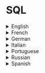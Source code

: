 # SQL

<details>
  <summary>English</summary>
  
  ### Materials
- [Learn SQL Online](https://www.learnsqlonline.org/)
- [W3Schools](https://www.w3schools.com/sql/)
- [SQL Course](http://www.sqlcourse.com/intro.html)
- [Khan Academy](https://www.khanacademy.org/computing/computer-programming/sql)
- [Codecademy](https://www.codecademy.com/learn/learn-sql)
- [SQL for Data Science](https://www.datacamp.com/courses/intro-to-sql-for-data-science)
- [Tutorialspoint](https://www.tutorialspoint.com/sql/)
- [Kaggle](https://www.kaggle.com/learn/sql)
- [Mode Analytics](https://community.modeanalytics.com/sql/tutorial/introduction-to-sql/)
- [Guru99](https://www.guru99.com/sql.html)
- [SQLite](https://www.sqlite.org/index.html)
- [MySQL](https://www.mysql.com/)
- [Geeks for Geeks](https://www.geeksforgeeks.org/sql-tutorial/)
- [SQL Tutorial](http://www.sql.org/sql-database/sql-tutorial/)
- [SQL Reference Commands](https://docs.snowflake.net/manuals/sql-reference-commands.html)
- [SQL Resources](https://www.whoishostingthis.com/resources/sql/)
- [Solo Learn SQL](https://www.sololearn.com/Course/SQL/)
- [SQL Join Types](https://www.sql-join.com/sql-join-types/)
- [SQL Cheat Sheet](http://www.cheat-sheets.org/sites/sql.su/)
- [SQL Cheat Sheet Kdnuggets](https://www.kdnuggets.com/2018/07/sql-cheat-sheet.html)
- [Javatpoint](https://www.javatpoint.com/sql-tutorial)
- [SQL and Databases](https://awesome-tech.readthedocs.io/databases/)
- [SQL Zoo](https://sqlzoo.net/)
- [Reddit](https://www.reddit.com/r/SQL/)
- [Awesome MySQL](https://shlomi-noach.github.io/awesome-mysql/)
- [SQL-Tutorial](http://www.sql-tutorial.net/)
- [Sqltutorial](https://www.sqltutorial.org/)
- [Quackit](https://www.quackit.com/sql/tutorial/)
- [SQLBolt](https://sqlbolt.com/)
- [SQLTeaching](https://www.sqlteaching.com/)
- [Beginner SQL](http://beginner-sql-tutorial.com/sql.htm)
- [Learn SQL Query Language](https://www.1keydata.com/sql/sql.html)
- [MySQL Tutorial](http://www.mysqltutorial.org/)
- [Baycon Group](http://www.baycongroup.com/tocsql.htm)
- [Tizag](http://www.tizag.com/sqlTutorial/)
- [W3resource](https://www.w3resource.com/sql/tutorials.php)
- [Tech on the Net](https://www.techonthenet.com/sql/index.php)
- [Chartio](https://chartio.com/learn/sql/)
- [Tutorial Republic](https://www.tutorialrepublic.com/sql-tutorial/sql-get-started.php)
- [Intellipaat](https://intellipaat.com/tutorial/sql-tutorial/)
- [Edx](https://www.edx.org/learn/sql)
- [Learn X in Y Minutes](https://learnxinyminutes.com/docs/sql/)
- [Learn to Code With](https://learntocodewith.me/posts/sql-guide/)
- [SQL in 20 Minutes](https://tutorialzine.com/2016/01/learn-sql-in-20-minutes)
- [Introduction to SQL](http://infolab.stanford.edu/~ullman/fcdb/aut07/slides/sql1.pdf)
- [Intro to SQL](https://www.stat.berkeley.edu/~spector/sql.pdf)
- [SQL Queries](http://users.cms.caltech.edu/~donnie/cs121/CS121Lec05.pdf)
- [SQL Language Reference](https://docs.oracle.com/en/database/oracle/oracle-database/12.2/sqlrf/sql-language-reference.pdf)
- [MySQL Tutorial](https://downloads.mysql.com/docs/mysql-tutorial-excerpt-5.5-en.pdf)
- [Practical SQL Guide](https://www.researchgate.net/publication/319852714_Practical_SQL_Guide_for_Relational_Databases)
- [Basic SQL Statements](https://www.baskent.edu.tr/~tkaracay/etudio/ders/dbase/sql/pdfSQL/BasicSqlStatements.pdf)
- [SQL in 21 days](https://tunce.files.wordpress.com/2009/12/ebook-pdf-teach-yourself-sql-in-21-days.pdf)
- [SQL for Dummies](http://file.allitebooks.com/20151213/SQL%20For%20Dummies,%208th%20Edition.pdf)
- [SQL Full Course](https://www.youtube.com/watch?v=HXV3zeQKqGY)
- [SQL Crash Course](https://www.youtube.com/watch?v=nWeW3sCmD2k)
- [MySQL Tutorial Video](https://www.youtube.com/watch?v=yPu6qV5byu4)
- [CS50 Lecture 8 - SQL](https://www.youtube.com/watch?v=LxDetsPQAPQ)
- [What is Database and SQL](https://www.youtube.com/watch?v=FR4QIeZaPeM)
- [SQL in 1 Hour](https://www.youtube.com/watch?v=9Pzj7Aj25lw)
- [SQL Tutorial 2019](https://www.youtube.com/watch?v=XqIk2PwP0To&t)
- [How to Design and Create Tables in MySQL](https://www.youtube.com/watch?v=4oMJIyVOWL4)
- [MySQL Tutorial for Beginners](https://www.youtube.com/watch?v=7S_tz1z_5bA)
- [How To Install MySQL on Ubuntu](https://www.digitalocean.com/community/tutorials/how-to-install-mysql-on-ubuntu-18-04)
</details>

<details>
  <summary>French</summary>
  
  ### Materials
- [SQL.sh](https://sql.sh/)
- [Developpez SQL](https://sql.developpez.com/)
- [OpenClassRooms](https://openclassrooms.com/fr/courses/993975-apprenez-a-programmer-en-vb-net/992711-introduction-au-langage-sql)
- [Langage SQL](http://deptinfo.unice.fr/~grin/messupports/sql.pdf)
- [Le Langage SQL](http://monge.univ-mlv.fr/~aubrun/sgbd/coursSGBD5.pdf)
- [SQL pour Oracle](https://www.eyrolles.com/Chapitres/9782212141566/extrait_sql_pour_oracle.pdf)
- [Stéphane Crozat](https://stph.scenari-community.org/bdd/sql1.pdf)
- [SQL introduction](http://www.miage.ups-tlse.fr/intranet/cours/l3/sql_completL3.pdf)
- [MySQL/SQL Exemples](http://www.obs-vlfr.fr/~boebion/Php-Mysql/Seance2/MySQL_exemple.pdf)
</details>

<details>
  <summary>German</summary>
  
  ### Materials
- [Datenbanken](http://www.datenbanken-verstehen.de/sql-tutorial/)
- [SQL Examples](https://www.torsten-horn.de/techdocs/sql-examples.htm)
- [Modern-SQL](https://modern-sql.com/de/feature/with)
- [SQL-Tutorial](https://www.sql-und-xml.de/sql-tutorial/)
- [TinoHempel](https://tinohempel.de/info/info/datenbank/sql.htm)
- [SQL-Einführung](http://www.med.uni-giessen.de/akkk/gtds/kurs0900.htm)
- [Übersicht SQL-Befehle](https://www.php-einfach.de/mysql-tutorial/uebersicht-sql-befehle/)
- [Einführung in SQL](https://upload.wikimedia.org/wikibooks/de/d/d3/Einf%C3%BChrung_in_SQL.pdf)
- [SQL in 21 Tagen](http://www.entflammen.de/Datenbank/SQL/sql%20in%2021%20Tagen.pdf)
- [Leibniz Universität](https://www.luis.uni-hannover.de/fileadmin/kurse/material/SQL-Einfuehrung/SQL_01_Einfuehrung.pdf)
</details>

<details>
  <summary>Italian</summary>
  
  ### Materials
- [SQL Dispensa](https://home.deib.polimi.it/schreibe/basididati/lucidi%20es/SQL_Dispensa.pdf)
- [Linguaggio SQL](http://www.di.unito.it/~damiani/DIDATTICA/aa03/InfAppBD/MyMAT/InfoApp86-102.pdf)
- [Guida SQL](https://www.html.it/guide/guida-linguaggio-sql/)
- [SQL: Le Basi](http://www-db.deis.unibo.it/courses/SIL-A/PDF/SQLa-basi.pdf)
- [Linguaggio SQL](http://www.cs.unibo.it/~ghini/didattica/informatica_generale/SQL.pdf)
- [Introduzione a SQL Server](http://www.bomasoftware.it/download_utility/guide/SQLServer.pdf)
- [Il Linguaggio SQL](https://users.dimi.uniud.it/~angelo.montanari/Sql.pdf)
- [Introduzione a SQL Server](http://www.unife.it/ing/lm.infoauto/sistemi-informativi/programmi-anni-precedenti/lucidi2011-12/02-introduzione_a_SQL_Server.pdf)
</details>

<details>
  <summary>Portuguese</summary>
  
  ### Materials
- [DevMedia](https://www.devmedia.com.br/guia/guia-completo-de-sql/38314)
- [Dicas de Programação](https://dicasdeprogramacao.com.br/o-que-e-sql/)
- [Guia de Estilo SQL](https://www.sqlstyle.guide/pt-br/)
- [10 Comandos SQL](https://becode.com.br/comandos-sql-nao-pode-viver-sem/)
- [Padrão SQL e sua Evolução](http://www.ic.unicamp.br/~geovane/mo410-091/Ch05-PadraoSQL-art.pdf)
- [Banco de Dados UNESP](https://www.marilia.unesp.br/Home/Instituicao/Docentes/EdbertoFerneda/bd-aulas03_04.pdf)
- [Introdução a Linguagem SQL](http://adrianoribeiro.orgfree.com/downloads/SQL.pdf)
- [Apostila de SQL](https://www.trainning.com.br/download/Apostila%20de%20SQL%20-%20Oracle%20(pt_BR).pdf)
- [Bases de Dados: SQL](https://www.dcc.fc.up.pt/~ricroc/aulas/1011/bd/apontamentos/parteV.pdf)
- [Bases de Dados e SQL](http://intranet.deei.fct.ualg.pt/DAW/slides/SQL.pdf)
- [Linguagem SQL](http://itatechjr.com.br/wp-content/uploads/2012/01/03-SQL-Parte-I.pdf)
- [SQL Avançado](http://professor.unisinos.br/ltonietto/ccti/sql/SQLAvancado.pdf)
- [Use a Cabeça SQL](http://ldemetrio.com.br/Livros/Use%20_a_Cabe%C3%A7a_SQL_Beighley.pdf)
- [Curso de Banco de Dados MySQL](https://www.youtube.com/playlist?list=PLHz_AreHm4dkBs-795Dsgvau_ekxg8g1r)
</details>

<details>
  <summary>Russian</summary>
  
  ### Materials
- [Citforum SQL](http://citforum.ru/programming/32less/les44.shtml)
- [Progopedia](http://progopedia.ru/language/sql/)
- [ICT.edu](http://www.ict.edu.ru/ft/004864/sql.pdf)
- [Bourabai](https://bourabai.ru/dbt/dbms/index.htm)
- [MSTU.edu](http://www.mstu.edu.ru/study/materials/zelenkov/toc.html)
- [SQL Book](http://pzks.nmu.org.ua/ua/labs/lab15_bases.pdf)
- [SQL SAMS](http://forum.webmasterschool.ru/tmp/sql.pdf)
- [SQL](http://window.edu.ru/resource/075/24075/files/sql.pdf)
- [SQL 2016](http://elar.urfu.ru/bitstream/10995/40612/1/978-5-7996-1622-9_2016.pdf)
</details>

<details>
  <summary>Spanish</summary>
  
  ### Materials
- [Conceptos Básicos SQL](https://support.office.com/es-es/article/access-sql-conceptos-b%C3%A1sicos-vocabulario-y-sintaxis-444d0303-cde1-424e-9a74-e8dc3e460671)
- [Fundamentos de SQL](https://www.campusmvp.es/recursos/post/Fundamentos-de-SQL-Como-realizar-consultas-simples-con-SELECT.aspx)
- [Definición de SQL](https://definicion.de/sql/)
- [Joins en SQL](https://diego.com.es/principales-tipos-de-joins-en-sql)
- [Conceptos SQL](https://geotalleres.readthedocs.io/es/latest/conceptos-sql/conceptos_sql.html)
- [IBM SQL](https://www.ibm.com/support/knowledgecenter/es/SSEPGG_11.1.0/com.ibm.db2.luw.sql.ref.doc/doc/c0004100.html)
- [Consultas SQL](https://www.cs.us.es/blogs/bd2013/files/2013/09/Consultas-SQL.pdf)
- [SQL: Consultas Avanzadas](http://www.famaf.proed.unc.edu.ar/pluginfile.php/35290/mod_resource/content/2/SQL%20Parte%202.pdf)
- [Lenguaje SQL](http://www.cartagena99.com/recursos/alumnos/apuntes/Manual-SQL1.pdf)
- [SQL Básico](https://svo.cab.inta-csic.es/docs/files/svo/Public/Meetings/SVO_thematic_network_First_School/sql_basico-061127.pdf)
- [Manual Prático de SQL](https://www.lawebdelprogramador.com/cursos/archivos/ManualPracticoSQL.pdf)
- [El Lenguaje SQL](http://moodle2.unid.edu.mx/dts_cursos_mdl/lic/TI/FB/AM/11/El_lenguaje_sql.pdf)
- [SQL Tercera Edición](https://pedrobeltrancanessa-biblioteca.weebly.com/uploads/1/2/4/0/12405072/fundamentos_de_sql_3edi_oppel.pdf)
- [SQL - Manual Completo](https://dennischirinos.files.wordpress.com/2018/06/manual-completo-sql.pdf)
- [Bases de Datos](https://www.uoc.edu/masters/oficiales/img/913.pdf)
- [Bases de Datos Relacionales](https://www.it.uc3m.es/jaf/aw/teoria/bd-1/bd-1.pdf)
- [SQL con PostgreSQL](https://www.um.es/geograf/sigmur/sigpdf/postgresql.pdf)
</details>